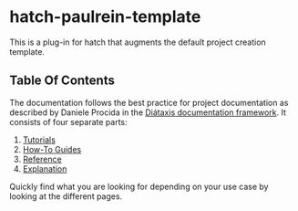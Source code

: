 # hatch-paulrein-template

This is a plug-in for hatch that augments the default project creation template.

## Table Of Contents

The documentation follows the best practice for
project documentation as described by Daniele Procida
in the [Diátaxis documentation framework](https://diataxis.fr/).
It consists of four separate parts:

1. [Tutorials](tutorials.md)
2. [How-To Guides](how-to-guides.md)
3. [Reference](reference.md)
4. [Explanation](explanation.md)

Quickly find what you are looking for depending on
your use case by looking at the different pages.
